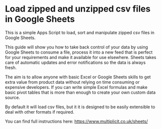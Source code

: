 # Load zipped and unzipped csv files in Google Sheets
This is a simple Apps Script to load, sort and manipulate zipped csv files in Google Sheets.

This guide will show you how to take back control of your data by using Google Sheets to consume a file, process it into a new feed that is perfect for your requirements and make it available for use elsewhere. Sheets takes care of automatic updates and error notifications so the data is always fresh. 

The aim is to allow anyone with basic Excel or Google Sheets skills to get extra value from product data without relying on time consuming or expensive developers. If you can write simple Excel formulas and make basic pivot tables that is more than enough to create your own custom data source.

By default it will load csv files, but it it is designed to be easily extensible to deal with other formats if required.

You can find full instructions here: https://www.multiplicit.co.uk/sheets/
